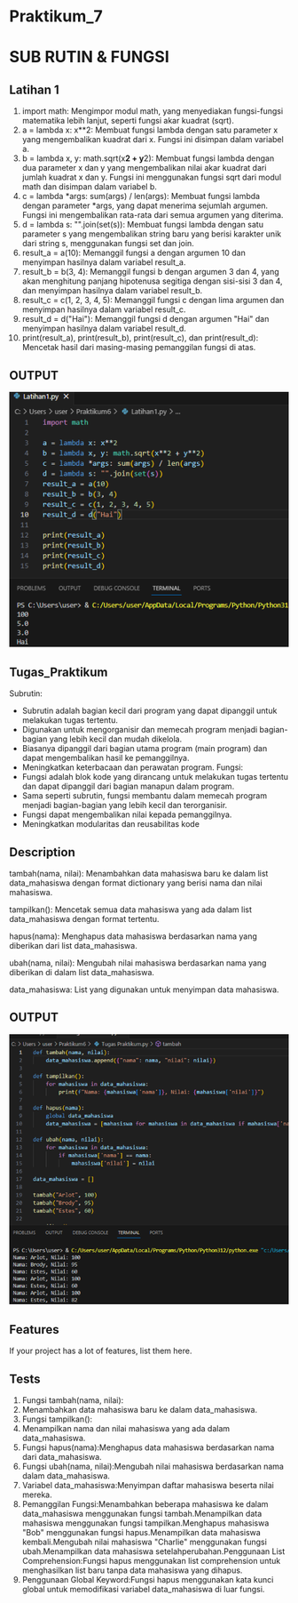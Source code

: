 # Praktikum_7
# SUB RUTIN & FUNGSI

## Latihan 1

1. import math: Mengimpor modul math, yang menyediakan fungsi-fungsi matematika lebih lanjut, seperti fungsi akar kuadrat (sqrt).
2. a = lambda x: x**2: Membuat fungsi lambda dengan satu parameter x yang mengembalikan kuadrat dari x. Fungsi ini disimpan dalam variabel a.
3. b = lambda x, y: math.sqrt(x**2 + y**2): Membuat fungsi lambda dengan dua parameter x dan y yang mengembalikan nilai akar kuadrat dari jumlah kuadrat x dan y. Fungsi ini menggunakan fungsi sqrt dari modul math dan disimpan dalam variabel b.
4. c = lambda *args: sum(args) / len(args): Membuat fungsi lambda dengan parameter *args, yang dapat menerima sejumlah argumen. Fungsi ini mengembalikan rata-rata dari semua argumen yang diterima.
5. d = lambda s: "".join(set(s)): Membuat fungsi lambda dengan satu parameter s yang mengembalikan string baru yang berisi karakter unik dari string s, menggunakan fungsi set dan join.
6. result_a = a(10): Memanggil fungsi a dengan argumen 10 dan menyimpan hasilnya dalam variabel result_a.
7. result_b = b(3, 4): Memanggil fungsi b dengan argumen 3 dan 4, yang akan menghitung panjang hipotenusa segitiga dengan sisi-sisi 3 dan 4, dan menyimpan hasilnya dalam variabel result_b.
8. result_c = c(1, 2, 3, 4, 5): Memanggil fungsi c dengan lima argumen dan menyimpan hasilnya dalam variabel result_c.
9. result_d = d("Hai"): Memanggil fungsi d dengan argumen "Hai" dan menyimpan hasilnya dalam variabel result_d.
10. print(result_a), print(result_b), print(result_c), dan print(result_d): Mencetak hasil dari masing-masing pemanggilan fungsi di atas.

## OUTPUT
![Screenshot (260)](Praktikum6/Latihan1.png)

## Tugas_Praktikum 
Subrutin:
- Subrutin adalah bagian kecil dari program yang dapat dipanggil untuk melakukan tugas tertentu.
- Digunakan untuk mengorganisir dan memecah program menjadi bagian-bagian yang lebih kecil dan mudah dikelola.
- Biasanya dipanggil dari bagian utama program (main program) dan dapat mengembalikan hasil ke pemanggilnya.
- Meningkatkan keterbacaan dan perawatan program.
Fungsi:
- Fungsi adalah blok kode yang dirancang untuk melakukan tugas tertentu dan dapat dipanggil dari bagian manapun dalam program.
- Sama seperti subrutin, fungsi membantu dalam memecah program menjadi bagian-bagian yang lebih kecil dan terorganisir.
- Fungsi dapat mengembalikan nilai kepada pemanggilnya.
- Meningkatkan modularitas dan reusabilitas kode

## Description
tambah(nama, nilai): Menambahkan data mahasiswa baru ke dalam list data_mahasiswa dengan format dictionary yang berisi nama dan nilai mahasiswa.

tampilkan(): Mencetak semua data mahasiswa yang ada dalam list data_mahasiswa dengan format tertentu.

hapus(nama): Menghapus data mahasiswa berdasarkan nama yang diberikan dari list data_mahasiswa.

ubah(nama, nilai): Mengubah nilai mahasiswa berdasarkan nama yang diberikan di dalam list data_mahasiswa.

data_mahasiswa: List yang digunakan untuk menyimpan data mahasiswa.

## OUTPUT
![Screenshot (260)](Praktikum6/Tugas_Praktikum.png)
## Features

If your project has a lot of features, list them here.

## Tests
1. Fungsi tambah(nama, nilai):
2. Menambahkan data mahasiswa baru ke dalam data_mahasiswa.
3. Fungsi tampilkan():
3. Menampilkan nama dan nilai mahasiswa yang ada dalam data_mahasiswa.
4. Fungsi hapus(nama):Menghapus data mahasiswa berdasarkan nama dari data_mahasiswa.
5. Fungsi ubah(nama, nilai):Mengubah nilai mahasiswa berdasarkan nama dalam data_mahasiswa.
6. Variabel data_mahasiswa:Menyimpan daftar mahasiswa beserta nilai mereka.
7. Pemanggilan Fungsi:Menambahkan beberapa mahasiswa ke dalam data_mahasiswa menggunakan fungsi tambah.Menampilkan data mahasiswa menggunakan fungsi tampilkan.Menghapus        mahasiswa "Bob" menggunakan fungsi hapus.Menampilkan data mahasiswa kembali.Mengubah nilai mahasiswa "Charlie" menggunakan fungsi ubah.Menampilkan data mahasiswa            setelahperubahan.Penggunaan List Comprehension:Fungsi hapus menggunakan list comprehension untuk menghasilkan list baru tanpa data mahasiswa yang dihapus.
8. Penggunaan Global Keyword:Fungsi hapus menggunakan kata kunci global untuk memodifikasi variabel data_mahasiswa di luar fungsi.